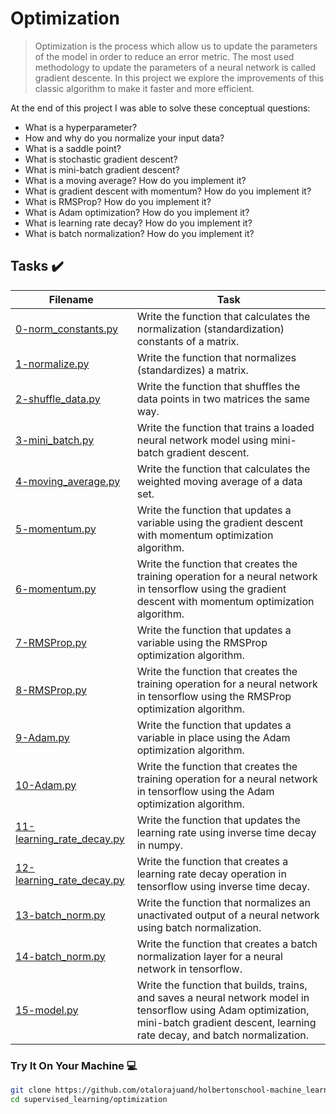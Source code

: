 # Optimization

> Optimization is the process which allow us to update the parameters of the model in order to reduce an error metric. The most used methodology to update the parameters of a neural network is called gradient descente. In this project we explore the improvements of this classic algorithm to make it faster and more efficient.

At the end of this project I was able to solve these conceptual questions:

* What is a hyperparameter?
* How and why do you normalize your input data?
* What is a saddle point?
* What is stochastic gradient descent?
* What is mini-batch gradient descent?
* What is a moving average? How do you implement it?
* What is gradient descent with momentum? How do you implement it?
* What is RMSProp? How do you implement it?
* What is Adam optimization? How do you implement it?
* What is learning rate decay? How do you implement it?
* What is batch normalization? How do you implement it?

## Tasks :heavy_check_mark:

| Filename | Task |
| ------ | ------------------------------------------------- | 
| [0-norm_constants.py](https://github.com/otalorajuand/holbertonschool-machine_learning/blob/main/supervised_learning/optimization/0-norm_constants.py)| Write the function that calculates the normalization (standardization) constants of a matrix.| 
| [1-normalize.py](https://github.com/otalorajuand/holbertonschool-machine_learning/blob/main/supervised_learning/optimization/1-normalize.py)| Write the function that normalizes (standardizes) a matrix.|
| [2-shuffle_data.py](https://github.com/otalorajuand/holbertonschool-machine_learning/blob/main/supervised_learning/optimization/2-shuffle_data.py)| Write the function that shuffles the data points in two matrices the same way.|
| [3-mini_batch.py](https://github.com/otalorajuand/holbertonschool-machine_learning/blob/main/supervised_learning/optimization/3-mini_batch.py)| Write the function that trains a loaded neural network model using mini-batch gradient descent.|
| [4-moving_average.py](https://github.com/otalorajuand/holbertonschool-machine_learning/blob/main/supervised_learning/optimization/4-moving_average.py)| Write the function that calculates the weighted moving average of a data set.|
| [5-momentum.py](https://github.com/otalorajuand/holbertonschool-machine_learning/blob/main/supervised_learning/optimization/5-momentum.py)| Write the function that updates a variable using the gradient descent with momentum optimization algorithm.|
| [6-momentum.py](https://github.com/otalorajuand/holbertonschool-machine_learning/blob/main/supervised_learning/optimization/6-momentum.py)| Write the function that creates the training operation for a neural network in tensorflow using the gradient descent with momentum optimization algorithm.|
| [7-RMSProp.py](https://github.com/otalorajuand/holbertonschool-machine_learning/blob/main/supervised_learning/optimization/7-RMSProp.py)| Write the function that updates a variable using the RMSProp optimization algorithm.|
| [8-RMSProp.py](https://github.com/otalorajuand/holbertonschool-machine_learning/blob/main/supervised_learning/optimization/8-RMSProp.py)| Write the function that creates the training operation for a neural network in tensorflow using the RMSProp optimization algorithm.|
| [9-Adam.py](https://github.com/otalorajuand/holbertonschool-machine_learning/blob/main/supervised_learning/optimization/9-Adam.py)| Write the function that updates a variable in place using the Adam optimization algorithm.|
| [10-Adam.py](https://github.com/otalorajuand/holbertonschool-machine_learning/blob/main/supervised_learning/optimization/10-Adam.py)| Write the function that creates the training operation for a neural network in tensorflow using the Adam optimization algorithm.|
| [11-learning_rate_decay.py](https://github.com/otalorajuand/holbertonschool-machine_learning/blob/main/supervised_learning/optimization/11-learning_rate_decay.py)| Write the function that updates the learning rate using inverse time decay in numpy.|
| [12-learning_rate_decay.py](https://github.com/otalorajuand/holbertonschool-machine_learning/blob/main/supervised_learning/optimization/12-learning_rate_decay.py)| Write the function that creates a learning rate decay operation in tensorflow using inverse time decay.|
| [13-batch_norm.py](https://github.com/otalorajuand/holbertonschool-machine_learning/blob/main/supervised_learning/optimization/13-batch_norm.py)| Write the function that normalizes an unactivated output of a neural network using batch normalization.|
| [14-batch_norm.py](https://github.com/otalorajuand/holbertonschool-machine_learning/blob/main/supervised_learning/optimization/14-batch_norm.py)| Write the function that creates a batch normalization layer for a neural network in tensorflow.|
| [15-model.py](https://github.com/otalorajuand/holbertonschool-machine_learning/blob/main/supervised_learning/optimization/15-model.py)| Write the function that builds, trains, and saves a neural network model in tensorflow using Adam optimization, mini-batch gradient descent, learning rate decay, and batch normalization.|


### Try It On Your Machine :computer:
```bash
git clone https://github.com/otalorajuand/holbertonschool-machine_learning.git
cd supervised_learning/optimization
```
